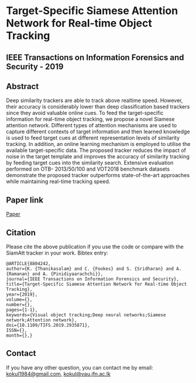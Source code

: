 # Target-Specific Siamese Attention Network for Real-time Object Tracking
## IEEE Transactions on Information Forensics and Security - 2019


## Abstract 
Deep similarity trackers are able to track above realtime speed. However, their accuracy is considerably lower than
deep classification based trackers since they avoid valuable online
cues. To feed the target-specific information for real-time object
tracking, we propose a novel Siamese attention network. Different
types of attention mechanisms are used to capture different
contexts of target information and then learned knowledge is used
to feed target cues at different representation levels of similarity
tracking. In addition, an online learning mechanism is employed
to utilise the available target-specific data. The proposed tracker
reduces the impact of noise in the target template and improves
the accuracy of similarity tracking by feeding target cues into
the similarity search. Extensive evaluation performed on OTB-
2013/50/100 and VOT2018 benchmark datasets demonstrate the
proposed tracker outperforms state-of-the-art approaches while
maintaining real-time tracking speed.

## Paper link
[Paper](https://ieeexplore.ieee.org/abstract/document/8804242)

## Citation 

Please cite the above publication if you use the code or compare with the SiamAtt tracker in your work. Bibtex entry:

```
@ARTICLE{8804242,
author={K. {Thanikasalam} and C. {Fookes} and S. {Sridharan} and A. {Ramanan} and A. {Pinidiyaarachchi}},
journal={IEEE Transactions on Information Forensics and Security},
title={Target-Specific Siamese Attention Network for Real-time Object Tracking},
year={2019},
volume={},
number={},
pages={1-1},
keywords={Visual object tracking;Deep neural networks;Siamese network;Attention network},
doi={10.1109/TIFS.2019.2935871},
ISSN={},
month={},}
```

## Contact
If you have any other question, you can contact me by email: kokul1984@gmail.com, kokul@vau.jfn.ac.lk